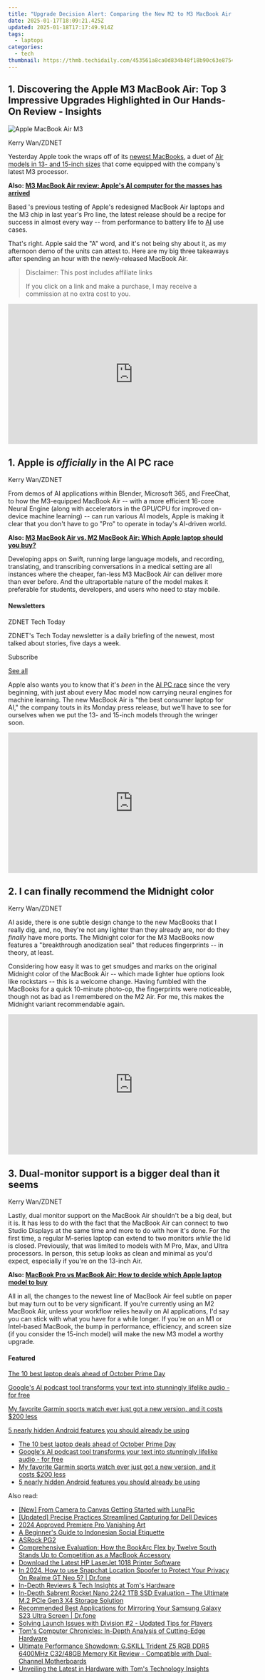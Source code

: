 ```yaml
---
title: "Upgrade Decision Alert: Comparing the New M2 to M3 MacBook Air From Apple | Tech Insights"
date: 2025-01-17T18:09:21.425Z
updated: 2025-01-18T17:17:49.914Z
tags:
  - laptops
categories:
  - tech
thumbnail: https://thmb.techidaily.com/453561a8ca0d834b48f18b90c63e8754b707ad468e25eb7e04a5333cdbe19d66.jpg
---
```


## 1. Discovering the Apple M3 MacBook Air: Top 3 Impressive Upgrades Highlighted in Our Hands-On Review - Insights

![Apple MacBook Air M3](https://www.zdnet.com/a/img/resize/631dfd408a6c443445138394a03d2ff72f75b585/2024/03/04/1bbf5bb9-bde9-49c2-81b9-9a59d5e487ca/dsc09973-2.jpg?auto=webp&width=1280)

Kerry Wan/ZDNET

Yesterday Apple took the wraps off of its [newest MacBooks](https://www.zdnet.com/article/apple-launches-13-and-15-inch-macbook-air-with-m3-chip-heres-whats-new/), a duet of [Air models in 13- and 15-inch sizes](https://apple.sjv.io/c/159047/435031/7613?&sharedid=zdnet&partnerpropertyid=1980086&u=https%3A%2F%2Fwww.apple.com%2Fshop%2Fbuy-mac%2Fmacbook-air%2F13-inch-m3&subId1=zd-%5F%5FCOM%5FCLICK%5FID%5F%5F-dtp) that come equipped with the company's latest M3 processor. 

**Also: [M3 MacBook Air review: Apple's AI computer for the masses has arrived](https://www.zdnet.com/article/m3-macbook-air-review/)**

Based 's previous testing of Apple's redesigned MacBook Air laptops and the M3 chip in last year's Pro line, the latest release should be a recipe for success in almost every way -- from performance to battery life to [AI](https://www.zdnet.com/article/what-is-ai-heres-everything-you-need-to-know-about-artificial-intelligence/) use cases.

That's right. Apple said the "A" word, and it's not being shy about it, as my afternoon demo of the units can attest to. Here are my big three takeaways after spending an hour with the newly-released MacBook Air.

>  Disclaimer: This post includes affiliate links
>
>  If you click on a link and make a purchase, I may receive a commission at no extra cost to you.
>

<!-- affiliate ads begin -->
<iframe width="560" height="315" src="https://www.youtube.com/embed/YwOwUI47FuU?si=NK7IEELjx7_SJSl2" title="YouTube video player" frameborder="0" allow="accelerometer; autoplay; clipboard-write; encrypted-media; gyroscope; picture-in-picture; web-share" referrerpolicy="strict-origin-when-cross-origin" allowfullscreen></iframe>
<!-- affiliate ads end -->

## 1\. Apple is _officially_ in the AI PC race

Kerry Wan/ZDNET

From demos of AI applications within Blender, Microsoft 365, and FreeChat, to how the M3-equipped MacBook Air -- with a more efficient 16-core Neural Engine (along with accelerators in the GPU/CPU for improved on-device machine learning) -- can run various AI models, Apple is making it clear that you don't have to go "Pro" to operate in today's AI-driven world.

**Also: [M3 MacBook Air vs. M2 MacBook Air: Which Apple laptop should you buy?](https://www.zdnet.com/article/m3-macbook-air-vs-m2-macbook-air/)**

Developing apps on Swift, running large language models, and recording, translating, and transcribing conversations in a medical setting are all instances where the cheaper, fan-less M3 MacBook Air can deliver more than ever before. And the ultraportable nature of the model makes it preferable for students, developers, and users who need to stay mobile.

#### Newsletters

ZDNET Tech Today

ZDNET's Tech Today newsletter is a daily briefing of the newest, most talked about stories, five days a week.

 Subscribe

[See all](https://www.zdnet.com/newsletters/)

Apple also wants you to know that it's _been_ in the [AI PC race](https://www.zdnet.com/article/what-is-an-ai-pc-and-should-you-buy-one/) since the very beginning, with just about every Mac model now carrying neural engines for machine learning. The new MacBook Air is "the best consumer laptop for AI," the company touts in its Monday press release, but we'll have to see for ourselves when we put the 13- and 15-inch models through the wringer soon.

<!-- affiliate ads begin -->
<iframe width="560" height="315" src="https://www.youtube.com/embed/Nl0Z0eth1u4?si=0eecOBNfc--51AJO" title="YouTube video player" frameborder="0" allow="accelerometer; autoplay; clipboard-write; encrypted-media; gyroscope; picture-in-picture; web-share" referrerpolicy="strict-origin-when-cross-origin" allowfullscreen></iframe>
<!-- affiliate ads end -->

## 2\. I can finally recommend the Midnight color

Kerry Wan/ZDNET

AI aside, there is one subtle design change to the new MacBooks that I really dig, and, no, they're not any lighter than they already are, nor do they _finally_ have more ports. The Midnight color for the M3 MacBooks now features a "breakthrough anodization seal" that reduces fingerprints -- in theory, at least. 

Considering how easy it was to get smudges and marks on the original Midnight color of the MacBook Air -- which made lighter hue options look like rockstars -- this is a welcome change. Having fumbled with the MacBooks for a quick 10-minute photo-op, the fingerprints were noticeable, though not as bad as I remembered on the M2 Air. For me, this makes the Midnight variant recommendable again.

<!-- affiliate ads begin -->
<iframe width="560" height="315" src="https://www.youtube.com/embed/oeSN3u4fO9M?si=Ua3Hzcil6u6akDgY" title="YouTube video player" frameborder="0" allow="accelerometer; autoplay; clipboard-write; encrypted-media; gyroscope; picture-in-picture; web-share" referrerpolicy="strict-origin-when-cross-origin" allowfullscreen></iframe>
<!-- affiliate ads end -->

## 3\. Dual-monitor support is a bigger deal than it seems

Kerry Wan/ZDNET

Lastly, dual monitor support on the MacBook Air shouldn't be a big deal, but it is. It has less to do with the fact that the MacBook Air can connect to two Studio Displays at the same time and more to do with how it's done. For the first time, a regular M-series laptop can extend to two monitors _while_ the lid is closed. Previously, that was limited to models with M Pro, Max, and Ultra processors. In person, this setup looks as clean and minimal as you'd expect, especially if you're on the 13-inch Air.

**Also: [MacBook Pro vs MacBook Air: How to decide which Apple laptop model to buy](https://www.zdnet.com/article/macbook-air-vs-macbook-pro-how-to-decide/)**

All in all, the changes to the newest line of MacBook Air feel subtle on paper but may turn out to be very significant. If you're currently using an M2 MacBook Air, unless your workflow relies heavily on AI applications, I'd say you can stick with what you have for a while longer. If you're on an M1 or Intel-based MacBook, the bump in performance, efficiency, and screen size (if you consider the 15-inch model) will make the new M3 model a worthy upgrade.

#### Featured

[The 10 best laptop deals ahead of October Prime Day](https://www.zdnet.com/article/best-early-prime-day-laptop-deals-2024/ "The 10 best laptop deals ahead of October Prime Day")

[Google's AI podcast tool transforms your text into stunningly lifelike audio - for free](https://www.zdnet.com/article/googles-ai-podcast-tool-transforms-your-text-into-stunningly-lifelike-audio-for-free/ "Google's AI podcast tool transforms your text into stunningly lifelike audio - for free")

[My favorite Garmin sports watch ever just got a new version, and it costs $200 less](https://www.zdnet.com/article/my-favorite-garmin-sports-watch-ever-just-got-a-new-version-and-it-costs-200-less/ "My favorite Garmin sports watch ever just got a new version, and it costs $200 less")

[5 nearly hidden Android features you should already be using](https://www.zdnet.com/article/5-nearly-hidden-android-features-you-should-already-be-using/ "5 nearly hidden Android features you should already be using")

* [The 10 best laptop deals ahead of October Prime Day](https://www.zdnet.com/article/best-early-prime-day-laptop-deals-2024/ "The 10 best laptop deals ahead of October Prime Day")
* [Google's AI podcast tool transforms your text into stunningly lifelike audio - for free](https://www.zdnet.com/article/googles-ai-podcast-tool-transforms-your-text-into-stunningly-lifelike-audio-for-free/ "Google's AI podcast tool transforms your text into stunningly lifelike audio - for free")
* [My favorite Garmin sports watch ever just got a new version, and it costs $200 less](https://www.zdnet.com/article/my-favorite-garmin-sports-watch-ever-just-got-a-new-version-and-it-costs-200-less/ "My favorite Garmin sports watch ever just got a new version, and it costs $200 less")
* [5 nearly hidden Android features you should already be using](https://www.zdnet.com/article/5-nearly-hidden-android-features-you-should-already-be-using/ "5 nearly hidden Android features you should already be using")

<ins class="adsbygoogle"
     style="display:block"
     data-ad-format="autorelaxed"
     data-ad-client="ca-pub-7571918770474297"
     data-ad-slot="1223367746"></ins>

<ins class="adsbygoogle"
     style="display:block"
     data-ad-client="ca-pub-7571918770474297"
     data-ad-slot="8358498916"
     data-ad-format="auto"
     data-full-width-responsive="true"></ins>

<span class="atpl-alsoreadstyle">Also read:</span>
<div><ul>
<li><a href="https://some-knowledge.techidaily.com/new-from-camera-to-canvas-getting-started-with-lunapic/"><u>[New] From Camera to Canvas Getting Started with LunaPic</u></a></li>
<li><a href="https://desktop-recording.techidaily.com/updated-precise-practices-streamlined-capturing-for-dell-devices/"><u>[Updated] Precise Practices Streamlined Capturing for Dell Devices</u></a></li>
<li><a href="https://extra-approaches.techidaily.com/2024-approved-premiere-pro-vanishing-art/"><u>2024 Approved Premiere Pro Vanishing Art</u></a></li>
<li><a href="https://mondly-stories.techidaily.com/a-beginners-guide-to-indonesian-social-etiquette/"><u>A Beginner's Guide to Indonesian Social Etiquette</u></a></li>
<li><a href="https://hardware-reviews.techidaily.com/asrock-pg2/"><u>ASRock PG2</u></a></li>
<li><a href="https://hardware-help.techidaily.com/comprehensive-evaluation-how-the-bookarc-flex-by-twelve-south-stands-up-to-competition-as-a-macbook-accessory/"><u>Comprehensive Evaluation: How the BookArc Flex by Twelve South Stands Up to Competition as a MacBook Accessory</u></a></li>
<li><a href="https://driver-download.techidaily.com/download-the-latest-hp-laserjet-1018-printer-software/"><u>Download the Latest HP LaserJet 1018 Printer Software</u></a></li>
<li><a href="https://phone-solutions.techidaily.com/in-2024-how-to-use-snapchat-location-spoofer-to-protect-your-privacy-on-realme-gt-neo-5-drfone-by-drfone-virtual-android/"><u>In 2024, How to use Snapchat Location Spoofer to Protect Your Privacy On Realme GT Neo 5? | Dr.fone</u></a></li>
<li><a href="https://hardware-reviews.techidaily.com/in-depth-reviews-and-tech-insights-at-toms-hardware/"><u>In-Depth Reviews & Tech Insights at Tom's Hardware</u></a></li>
<li><a href="https://hardware-reviews.techidaily.com/in-depth-sabrent-rocket-nano-2242-1tb-ssd-evaluation-the-ultimate-m2-pcie-gen3-x4-storage-solution/"><u>In-Depth Sabrent Rocket Nano 2242 1TB SSD Evaluation – The Ultimate M.2 PCIe Gen3 X4 Storage Solution</u></a></li>
<li><a href="https://screen-mirror.techidaily.com/recommended-best-applications-for-mirroring-your-samsung-galaxy-s23-ultra-screen-drfone-by-drfone-android/"><u>Recommended Best Applications for Mirroring Your Samsung Galaxy S23 Ultra Screen | Dr.fone</u></a></li>
<li><a href="https://win-answers.techidaily.com/solving-launch-issues-with-division-2-updated-tips-for-players/"><u>Solving Launch Issues with Division #2 - Updated Tips for Players</u></a></li>
<li><a href="https://hardware-reviews.techidaily.com/toms-computer-chronicles-in-depth-analysis-of-cutting-edge-hardware/"><u>Tom's Computer Chronicles: In-Depth Analysis of Cutting-Edge Hardware</u></a></li>
<li><a href="https://hardware-reviews.techidaily.com/ultimate-performance-showdown-gskill-trident-z5-rgb-ddr5-6400mhz-c3248gb-memory-kit-review-compatible-with-dual-channel-motherboards/"><u>Ultimate Performance Showdown: G.SKILL Trident Z5 RGB DDR5 6400MHz C32/48GB Memory Kit Review - Compatible with Dual-Channel Motherboards</u></a></li>
<li><a href="https://hardware-reviews.techidaily.com/unveiling-the-latest-in-hardware-with-toms-technology-insights/"><u>Unveiling the Latest in Hardware with Tom's Technology Insights</u></a></li>
</ul></div>

